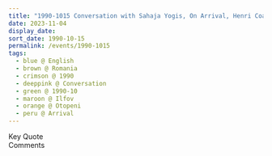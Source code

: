 ```yaml
---
title: "1990-1015 Conversation with Sahaja Yogis, On Arrival, Henri Coandă International Airport, Otopeni (15 kms N of Bucharest), Ilfov, Romania"
date: 2023-11-04
display_date: 
sort_date: 1990-10-15
permalink: /events/1990-1015
tags:
  - blue @ English
  - brown @ Romania
  - crimson @ 1990
  - deeppink @ Conversation
  - green @ 1990-10
  - maroon @ Ilfov
  - orange @ Otopeni
  - peru @ Arrival
---
```


<wave-list>
  <list-title color="green" width="75">Key Quote</list-title>
  <list-item color="BlanchedAlmond"  width="200"></list-item>
  <list-item color="Lavender"></list-item>
  <list-item color="BlanchedAlmond"></list-item>
</wave-list>

<br>

<wave-list>
  <list-title color="green" width="75">Comments</list-title>
  <list-item color="BlanchedAlmond"  width="200"></list-item>
  <list-item color="Lavender"></list-item>
  <list-item color="BlanchedAlmond"></list-item>
</wave-list>